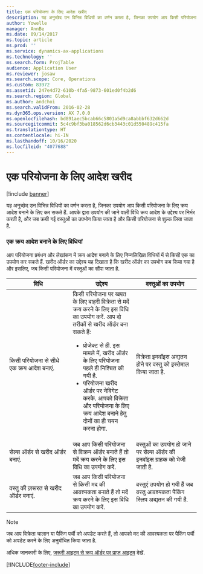 ```yaml
---
title: एक परियोजना के लिए आदेश खरीद
description: यह अनुच्छेद उन विभिन्न विधियों का वर्णन करता है, जिनका उपयोग आप किसी परियोजना के लिए क्रय आदेश बनाने के लिए कर सकते हैं. आपके द्वारा उपयोग की जाने वाली विधि क्रय आदेश के उद्देश्य पर निर्भर करती है, और जब क्रयी गई वस्तुओं का उपभोग किया जाता है और किसी परियोजना से शुल्क लिया जाता है.
author: Yowelle
manager: AnnBe
ms.date: 09/14/2017
ms.topic: article
ms.prod: ''
ms.service: dynamics-ax-applications
ms.technology: ''
ms.search.form: ProjTable
audience: Application User
ms.reviewer: josaw
ms.search.scope: Core, Operations
ms.custom: 83972
ms.assetid: 247e4d72-610b-4fa5-9873-601ed0f4b2d6
ms.search.region: Global
ms.author: andchoi
ms.search.validFrom: 2016-02-28
ms.dyn365.ops.version: AX 7.0.0
ms.openlocfilehash: bd891aec5bcab66c5801a5d9ca8abbbf632d662d
ms.sourcegitcommit: 5c4c9bf3ba018562d6cb3443c01d550489c415fa
ms.translationtype: HT
ms.contentlocale: hi-IN
ms.lasthandoff: 10/16/2020
ms.locfileid: "4077688"
---
```

# <a name="purchase-orders-for-a-project"></a>एक परियोजना के लिए आदेश खरीद

[!include [banner](../includes/banner.md)]

यह अनुच्छेद उन विभिन्न विधियों का वर्णन करता है, जिनका उपयोग आप किसी परियोजना के लिए क्रय आदेश बनाने के लिए कर सकते हैं. आपके द्वारा उपयोग की जाने वाली विधि क्रय आदेश के उद्देश्य पर निर्भर करती है, और जब क्रयी गई वस्तुओं का उपभोग किया जाता है और किसी परियोजना से शुल्क लिया जाता है.

### <a name="methods-for-creating-a-purchase-order"></a>एक क्रय आदेश बनाने के लिए विधियां

आप परियोजना प्रबंधन और लेखांकन में क्रय आदेश बनाने के लिए निम्नलिखित विधियों में से किसी एक का उपयोग कर सकते हैं. खरीद ऑर्डर का उद्देश्य यह दिखाता है कि खरीद ऑर्डर का उपभोग कब किया गया है और इसलिए, जब किसी परियोजना में वस्तुओं का सौंपा जाता है.

<table>
<colgroup>
<col width="33%" />
<col width="33%" />
<col width="33%" />
</colgroup>
<thead>
<tr class="header">
<th>विधि</th>
<th>उद्देश्य</th>
<th>वस्तुओं का उपभोग</th>
</tr>
</thead>
<tbody>
<tr class="odd">
<td>किसी परियोजना से सीधे एक क्रय आदेश बनाएं.</td>
<td>किसी परियोजना पर खपत के लिए बाहरी विक्रेता से मदें क्रय करने के लिए इस विधि का उपयोग करें. आप दो तरीकों से खरीद ऑर्डर बना सकते हैं:
<ul>
<li>प्रोजेक्ट से ही. इस मामले में, खरीद ऑर्डर के लिए परियोजना पहले ही निश्चित की गयी है.</li>
<li>परियोजना खरीद ऑर्डर पर नेविगेट करके. आपको विक्रेता और परियोजना के लिए क्रय आदेश बनाने हेतु दोनों का ही चयन करना होगा.</li>
</ul></td>
<td>विक्रेता इनवॉइस अद्यतन होने पर वस्तु को इस्तेमाल किया जाता है.</td>
</tr>
<tr class="even">
<td>सेल्स ऑर्डर से खरीद ऑर्डर बनाएं.</td>
<td>जब आप किसी परियोजना से विक्रय ऑर्डर बनाते हैं तो मदें क्रय करने के लिए इस विधि का उपयोग करें.</td>
<td>वस्तुओं का उपयोग हो जाने पर सेल्स ऑर्डर की इनवॉइस ग्राहक को भेजी जाती है.</td>
</tr>
<tr class="odd">
<td>वस्तु की ज़़रूरत से खरीद ऑर्डर बनाएं.</td>
<td>जब आप किसी परियोजना से किसी मद की आवश्यकता बनाते हैं तो मदें क्रय करने के लिए इस विधि का उपयोग करें.</td>
<td>वस्तुएं उपयोग हो गयी हैं जब वस्तु आवश्यकता पैकिंग स्लिप अद्यतन की गयी है.</td>
</tr>
</tbody>
</table>

> [!NOTE] 
> जब आप विक्रेता चालान या पैकिंग पर्ची को अपडेट करते हैं, तो आपको मद की आवश्यकता पर पैकिंग पर्ची को अपडेट करने के लिए अनुबोधित किया जाता है.

अधिक जानकारी के लिए, [जरूरी आइटम से क्रय ऑर्डर पर प्राप्त आइटम](tasks/receive-items-purchase-order-item-requirement.md) देखें.



[!INCLUDE[footer-include](../includes/footer-banner.md)]